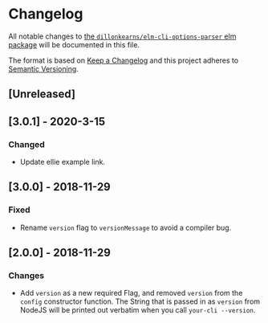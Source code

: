 # Changelog

All notable changes to
[the `dillonkearns/elm-cli-options-parser` elm package](https://github.com/dillonkearns/elm-cli-options-parser)
will be documented in this file.

The format is based on [Keep a Changelog](http://keepachangelog.com/en/1.0.0/)
and this project adheres to [Semantic Versioning](http://semver.org/spec/v2.0.0.html).

## [Unreleased]

## [3.0.1] - 2020-3-15

### Changed

- Update ellie example link.

## [3.0.0] - 2018-11-29

### Fixed

- Rename `version` flag to `versionMessage` to avoid a compiler bug.

## [2.0.0] - 2018-11-29

### Changes

- Add `version` as a new required Flag, and removed `version` from the `config`
  constructor function. The String that is passed in as `version` from NodeJS
  will be printed out verbatim when you call `your-cli --version`.
